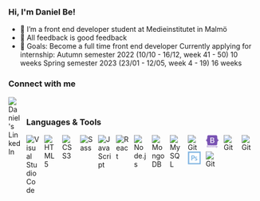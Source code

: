 ### Hi, I'm Daniel Be!
- 🌱 I’m a front end developer student at Medieinstitutet in Malmö
- 🙌 All feedback is good feedback
- 🥅 Goals: Become a full time front end developer
Currently applying for internship:
Autumn semester 2022 (10/10 - 16/12, week 41 - 50) 10 weeks
Spring semester 2023 (23/01 - 12/05, week 4 - 19) 16 weeks

### Connect with me
<a href="https://www.linkedin.com/in/daniel-be-8a7ba5221/" target="blank"><img align="left" src="https://raw.githubusercontent.com/rahuldkjain/github-profile-readme-generator/master/src/images/icons/Social/linked-in-alt.svg" alt="Daniel's LinkedIn" style="padding-right:10px;" width="26px"/></a>

<br />

### Languages & Tools
<img align="left" alt="Visual Studio Code" width="26px" src="https://cdn.jsdelivr.net/gh/devicons/devicon/icons/vscode/vscode-original.svg" style="padding-right:10px;" />
<img align="left" alt="HTML5" width="26px" src="https://cdn.jsdelivr.net/gh/devicons/devicon/icons/html5/html5-original.svg" style="padding-right:10px;" />
<img align="left" alt="CSS3" width="26px" src="https://cdn.jsdelivr.net/gh/devicons/devicon/icons/css3/css3-original.svg" style="padding-right:10px;" />
<img align="left" alt="Sass" width="26px" src="https://cdn.jsdelivr.net/gh/devicons/devicon/icons/sass/sass-original.svg" style="padding-right:10px;" />
<img align="left" alt="JavaScript" width="26px" src="https://cdn.jsdelivr.net/gh/devicons/devicon/icons/javascript/javascript-original.svg" style="padding-right:10px;" />
<img align="left" alt="React" width="26px" src="https://cdn.jsdelivr.net/gh/devicons/devicon/icons/react/react-original.svg" style="padding-right:10px;" />
<img align="left" alt="Node.js" width="26px" src="https://cdn.jsdelivr.net/gh/devicons/devicon/icons/nodejs/nodejs-original.svg" style="padding-right:10px;" />
<img align="left" alt="MongoDB" width="26px" src="https://cdn.jsdelivr.net/gh/devicons/devicon/icons/mongodb/mongodb-original.svg" style="padding-right:10px;" />
<img align="left" alt="MySQL" width="26px" src="https://cdn.jsdelivr.net/gh/devicons/devicon/icons/mysql/mysql-original.svg" style="padding-right:10px;" />
<img align="left" alt="Git" width="26px" src="https://cdn.jsdelivr.net/gh/devicons/devicon/icons/git/git-original.svg" style="padding-right:10px;" />
<img align="left" alt="Git" width="26px" src="https://raw.githubusercontent.com/devicons/devicon/master/icons/bootstrap/bootstrap-plain-wordmark.svg" style="padding-right:10px;" />
<img align="left" alt="Git" width="26px" src="https://www.vectorlogo.zone/logos/figma/figma-icon.svg" style="padding-right:10px;" />
<img align="left" alt="Git" width="26px" src="https://www.vectorlogo.zone/logos/adobe_illustrator/adobe_illustrator-icon.svg" style="padding-right:10px;" />
<img align="left" alt="Git" width="26px" src="https://raw.githubusercontent.com/devicons/devicon/master/icons/photoshop/photoshop-line.svg" style="padding-right:10px;" />
<img align="left" alt="Git" width="26px" src="https://cdn.worldvectorlogo.com/logos/adobe-xd.svg" style="padding-right:10px;" />
